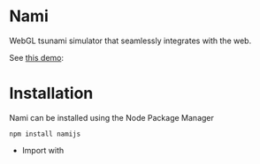 # Nami

WebGL tsunami simulator that seamlessly integrates with the web.

See [this demo](https://codepen.io/jgalazm/pen/MRaWVL): 

# Installation 

Nami can be installed using the Node Package Manager

```
npm install namijs
```

* Import with <script/> (coming soon)
* Import with 'import' (coming soon)
* Import with 'require' (coming soon)

# Examples 
* ["Hello world"](https://codepen.io/jgalazm/pen/MRaWVL)
* Switch scenario with key press (coming soon)
* Integration with Three.js, Leaflet, ArcGIS and CesiumJS (coming soon)
* Save colored texture to a video (coming soon)

# API
(coming soon)

# More info
- Why Nami?
- How was it done? 
- Has it been used before? 
- Are simulations accurate? 
- Can I simulate "this"?

Check [the preprint](hal.inria.fr/hal-02112763)

# Local development environment

A 'docker-compose.yml' is provided with two services `nami` and `local-server`. The `nami` service opens a container whose image, once built, contains an updated-from-source build of the library. This build is created with rollup and stored in a docker volume called `build-volume` which is shared with the `local-server`. This `local-server` is a python simple http server that will enable properly loading this built file.